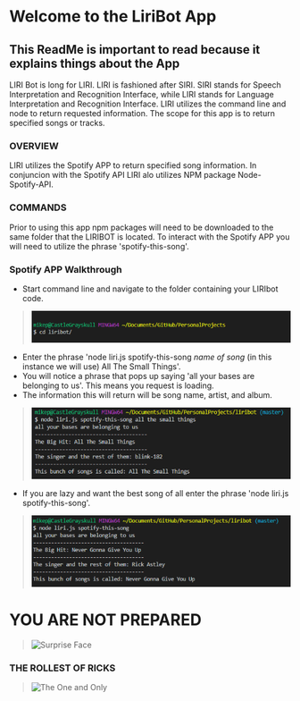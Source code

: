 # Welcome to the LiriBot App #

## This ReadMe is important to read because it explains things about the App ##

LIRI Bot is long for LIRI.  LIRI is fashioned after SIRI.  SIRI stands for Speech Interpretation and Recognition Interface, 
while LIRI stands for Language Interpretation and Recognition Interface.  LIRI utilizes the command line and node to return
requested information.  The scope for this app is to return specified songs or tracks.

### OVERVIEW ###

LIRI utilizes the Spotify APP to return specified song information.  In conjuncion with the Spotify API LIRI alo utilizes NPM package
Node-Spotify-API.

### COMMANDS ###

Prior to using this app npm packages will need to be downloaded to the same folder that the LIRIBOT is located.  To interact with the Spotify APP you will need to utilize the phrase 'spotify-this-song'.

### Spotify APP Walkthrough ###

* Start command line and navigate to the folder containing your LIRIbot code.

> ![FirstStep](/images/1stpic.PNG)

* Enter the phrase 'node liri.js spotify-this-song _name of song_ (in this instance we will use) All The Small Things'.
* You will notice a phrase that pops up saying 'all your bases are belonging to us'.  This means you request is loading.
* The information this will return will be song name, artist, and album.

> ![SecondStep](/images/3rdpic.PNG)

* If you are lazy and want the best song of all enter the phrase 'node liri.js spotify-this-song'.  

> ![FourthStep](/images/4thpic.PNG)

# YOU ARE NOT PREPARED #

> ![Surprise Face](https://media.giphy.com/media/Ry5HyACeR44ZW/giphy.gif)

### THE ROLLEST OF RICKS ###

> ![The One and Only](https://media.giphy.com/media/Ju7l5y9osyymQ/giphy.gif)










